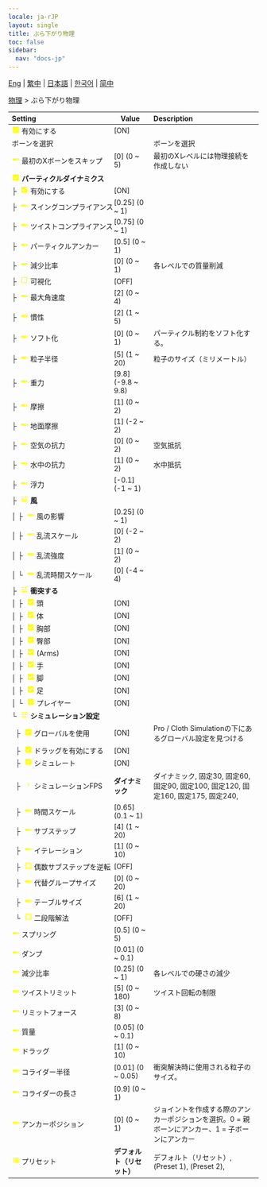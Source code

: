 ```yaml
---
locale: ja-rJP
layout: single
title: ぶら下がり物理
toc: false
sidebar:
  nav: "docs-jp"
---
```

[Eng](/dancexr/menu/2025.4/actor/cloth_physics) | [繁中](/tw/dancexr/menu/2025.4/actor/cloth_physics) | [日本語](/jp/dancexr/menu/2025.4/actor/cloth_physics) | [한국어](/kr/dancexr/menu/2025.4/actor/cloth_physics) | [简中](/zh/dancexr/menu/2025.4/actor/cloth_physics)

[物理](../menu#物理) > ぶら下がり物理



| Setting | Value | Description |
| :--- | --- | :--- |
|<nobr> ![check_on icon](/images/icon/ic_check_on.png)  有効にする</nobr>| [ON] | 
|<nobr> ボーンを選択</nobr>|| ボーンを選択
|<nobr> ![slider icon](/images/icon/ic_slider.png)  最初のXボーンをスキップ</nobr>| [0] (0 ~ 5) | 最初のXレベルには物理接続を作成しない
|<nobr> ![check_on icon](/images/icon/ic_check_on.png)  <b>パーティクルダイナミクス</b></nobr>| | 
|<nobr>├&nbsp; ![check_on icon](/images/icon/ic_check_on.png)  有効にする</nobr>| [ON] | 
|<nobr>├&nbsp; ![slider icon](/images/icon/ic_slider.png)  スイングコンプライアンス</nobr>| [0.25] (0 ~ 1) | 
|<nobr>├&nbsp; ![slider icon](/images/icon/ic_slider.png)  ツイストコンプライアンス</nobr>| [0.75] (0 ~ 1) | 
|<nobr>├&nbsp; ![slider icon](/images/icon/ic_slider.png)  パーティクルアンカー</nobr>| [0.5] (0 ~ 1) | 
|<nobr>├&nbsp; ![slider icon](/images/icon/ic_slider.png)  減少比率</nobr>| [0] (0 ~ 1) | 各レベルでの質量削減
|<nobr>├&nbsp; ![check_off icon](/images/icon/ic_check_off.png)  可視化</nobr>| [OFF] | 
|<nobr>├&nbsp; ![slider icon](/images/icon/ic_slider.png)  最大角速度</nobr>| [2] (0 ~ 4) | 
|<nobr>├&nbsp; ![slider icon](/images/icon/ic_slider.png)  慣性</nobr>| [2] (1 ~ 5) | 
|<nobr>├&nbsp; ![slider icon](/images/icon/ic_slider.png)  ソフト化</nobr>| [0] (0 ~ 1) | パーティクル制約をソフト化する。
|<nobr>├&nbsp; ![slider icon](/images/icon/ic_slider.png)  粒子半径</nobr>| [5] (1 ~ 20) | 粒子のサイズ（ミリメートル）
|<nobr>├&nbsp; ![slider icon](/images/icon/ic_slider.png)  重力</nobr>| [9.8] (-9.8 ~ 9.8) | 
|<nobr>├&nbsp; ![slider icon](/images/icon/ic_slider.png)  摩擦</nobr>| [1] (0 ~ 2) | 
|<nobr>├&nbsp; ![slider icon](/images/icon/ic_slider.png)  地面摩擦</nobr>| [1] (-2 ~ 2) | 
|<nobr>├&nbsp; ![slider icon](/images/icon/ic_slider.png)  空気の抗力</nobr>| [0] (0 ~ 2) | 空気抵抗
|<nobr>├&nbsp; ![slider icon](/images/icon/ic_slider.png)  水中の抗力</nobr>| [1] (0 ~ 2) | 水中抵抗
|<nobr>├&nbsp; ![slider icon](/images/icon/ic_slider.png)  浮力</nobr>| [-0.1] (-1 ~ 1) | 
|<nobr>├&nbsp; ![tune icon](/images/icon/ic_tune.png)  <b>風</b></nobr>| | 
|<nobr>│&nbsp;├&nbsp; ![slider icon](/images/icon/ic_slider.png)  風の影響</nobr>| [0.25] (0 ~ 1) | 
|<nobr>│&nbsp;├&nbsp; ![slider icon](/images/icon/ic_slider.png)  乱流スケール</nobr>| [0] (-2 ~ 2) | 
|<nobr>│&nbsp;├&nbsp; ![slider icon](/images/icon/ic_slider.png)  乱流強度</nobr>| [1] (0 ~ 2) | 
|<nobr>│&nbsp;└&nbsp; ![slider icon](/images/icon/ic_slider.png)  乱流時間スケール</nobr>| [0] (-4 ~ 4) | 
|<nobr>├&nbsp; ![tune icon](/images/icon/ic_tune.png)  <b>衝突する</b></nobr>| | 
|<nobr>│&nbsp;├&nbsp; ![check_on icon](/images/icon/ic_check_on.png)  頭</nobr>| [ON] | 
|<nobr>│&nbsp;├&nbsp; ![check_on icon](/images/icon/ic_check_on.png)  体</nobr>| [ON] | 
|<nobr>│&nbsp;├&nbsp; ![check_on icon](/images/icon/ic_check_on.png)  胸部</nobr>| [ON] | 
|<nobr>│&nbsp;├&nbsp; ![check_on icon](/images/icon/ic_check_on.png)  臀部</nobr>| [ON] | 
|<nobr>│&nbsp;├&nbsp; ![check_on icon](/images/icon/ic_check_on.png)  (Arms)</nobr>| [ON] | 
|<nobr>│&nbsp;├&nbsp; ![check_on icon](/images/icon/ic_check_on.png)  手</nobr>| [ON] | 
|<nobr>│&nbsp;├&nbsp; ![check_on icon](/images/icon/ic_check_on.png)  脚</nobr>| [ON] | 
|<nobr>│&nbsp;├&nbsp; ![check_on icon](/images/icon/ic_check_on.png)  足</nobr>| [ON] | 
|<nobr>│&nbsp;└&nbsp; ![check_on icon](/images/icon/ic_check_on.png)  プレイヤー</nobr>| [ON] | 
|<nobr>└&nbsp; ![tune icon](/images/icon/ic_tune.png)  <b>シミュレーション設定</b></nobr>| | 
|<nobr>&nbsp;&nbsp;├&nbsp; ![check_on icon](/images/icon/ic_check_on.png)  グローバルを使用</nobr>| [ON] | Pro / Cloth Simulationの下にあるグローバル設定を見つける
|<nobr>&nbsp;&nbsp;├&nbsp; ![check_on icon](/images/icon/ic_check_on.png)  ドラッグを有効にする</nobr>| [ON] | 
|<nobr>&nbsp;&nbsp;├&nbsp; ![check_on icon](/images/icon/ic_check_on.png)  シミュレート</nobr>| [ON] | 
|<nobr>&nbsp;&nbsp;├&nbsp; ![chevron icon](/images/icon/ic_chevron.png)  シミュレーションFPS</nobr>| **ダイナミック** | ダイナミック, 固定30, 固定60, 固定90, 固定100, 固定120, 固定160, 固定175, 固定240,  |
|<nobr>&nbsp;&nbsp;├&nbsp; ![slider icon](/images/icon/ic_slider.png)  時間スケール</nobr>| [0.65] (0.1 ~ 1) | 
|<nobr>&nbsp;&nbsp;├&nbsp; ![slider icon](/images/icon/ic_slider.png)  サブステップ</nobr>| [4] (1 ~ 20) | 
|<nobr>&nbsp;&nbsp;├&nbsp; ![slider icon](/images/icon/ic_slider.png)  イテレーション</nobr>| [1] (0 ~ 10) | 
|<nobr>&nbsp;&nbsp;├&nbsp; ![check_off icon](/images/icon/ic_check_off.png)  偶数サブステップを逆転</nobr>| [OFF] | 
|<nobr>&nbsp;&nbsp;├&nbsp; ![slider icon](/images/icon/ic_slider.png)  代替グループサイズ</nobr>| [0] (0 ~ 20) | 
|<nobr>&nbsp;&nbsp;├&nbsp; ![slider icon](/images/icon/ic_slider.png)  テーブルサイズ</nobr>| [6] (1 ~ 20) | 
|<nobr>&nbsp;&nbsp;└&nbsp; ![check_off icon](/images/icon/ic_check_off.png)  二段階解法</nobr>| [OFF] | 
|<nobr> ![slider icon](/images/icon/ic_slider.png)  スプリング</nobr>| [0.5] (0 ~ 5) | 
|<nobr> ![slider icon](/images/icon/ic_slider.png)  ダンプ</nobr>| [0.01] (0 ~ 0.1) | 
|<nobr> ![slider icon](/images/icon/ic_slider.png)  減少比率</nobr>| [0.25] (0 ~ 1) | 各レベルでの硬さの減少
|<nobr> ![slider icon](/images/icon/ic_slider.png)  ツイストリミット</nobr>| [5] (0 ~ 180) | ツイスト回転の制限
|<nobr> ![slider icon](/images/icon/ic_slider.png)  リミットフォース</nobr>| [3] (0 ~ 8) | 
|<nobr> ![slider icon](/images/icon/ic_slider.png)  質量</nobr>| [0.05] (0 ~ 0.1) | 
|<nobr> ![slider icon](/images/icon/ic_slider.png)  ドラッグ</nobr>| [1] (0 ~ 10) | 
|<nobr> ![slider icon](/images/icon/ic_slider.png)  コライダー半径</nobr>| [0.01] (0 ~ 0.05) | 衝突解決時に使用される粒子のサイズ。
|<nobr> ![slider icon](/images/icon/ic_slider.png)  コライダーの長さ</nobr>| [0.9] (0 ~ 1) | 
|<nobr> ![slider icon](/images/icon/ic_slider.png)  アンカーポジション</nobr>| [0] (0 ~ 1) | ジョイントを作成する際のアンカーポジションを選択。0 = 親ボーンにアンカー、1 = 子ボーンにアンカー
|<nobr> ![list icon](/images/icon/ic_list.png)  プリセット</nobr>| **デフォルト（リセット）** | デフォルト（リセット）, (Preset 1), (Preset 2),  |
